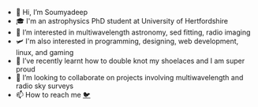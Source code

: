 - 👋 Hi, I’m Soumyadeep
- 🎓 I'm an astrophysics PhD student at University of Hertfordshire
- 👀 I’m interested in multiwavelength astronomy, sed fitting, radio imaging
- 🛩️ I'm also interested in programming, designing, web development, linux, and gaming
- 🌱 I’ve recently learnt how to double knot my shoelaces and I am super proud
- 💞️ I’m looking to collaborate on projects involving multiwavelength and radio sky surveys
- 📫 How to reach me [🐦](https://twitter.com/_soumyadeepdas)

<!---
sdasrc/sdasrc is a ✨ special ✨ repository because its `README.md` (this file) appears on your GitHub profile.
You can click the Preview link to take a look at your changes.
--->
